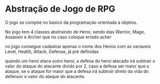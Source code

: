 
# Abstração de Jogo de RPG

O jogo se compõe no basico da programação orientada a objetos.

No jogo tem 4 classes abstraindo de Heroi, sendo elas Warrior, Mage, Assassin e Archer que no caso coloque errado acher

no jogo consegue cadastrar apenas o nome dos Herois com as variaveis Level, Health, Attack, Defense, já pré definidas

quando um heroi ataca outro heroi, a defesa do heroi atacado irá subtrair o valor do ataque do atacante divido por 2, caso a defesa ser maior que o ataque, se o ataque for maior que a defesa irá subtrair direto da vida do defensor o valor do ataque do atacante.

